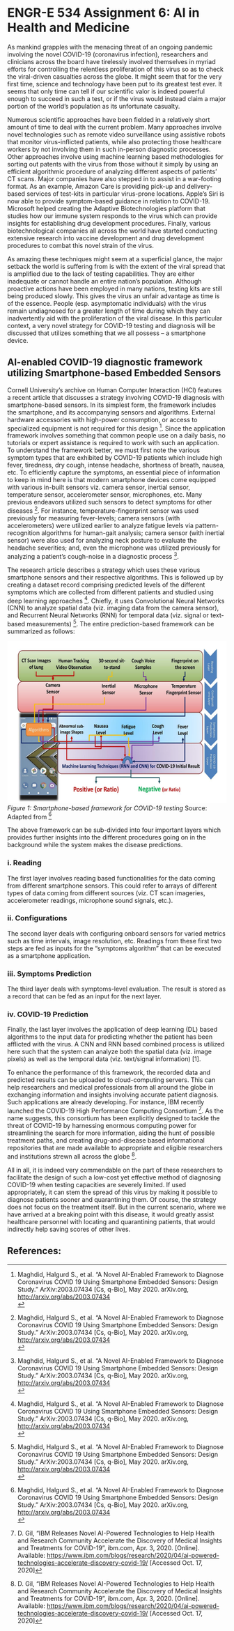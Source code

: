 # ENGR-E 534 Assignment 6: AI in Health and Medicine

As mankind grapples with the menacing threat of an ongoing pandemic involving the novel COVID-19 (coronavirus infection), researchers and clinicians across the board have tirelessly involved themselves in myriad efforts for controlling the relentless proliferation of this virus so as to check the viral-driven casualties across the globe. It might seem that for the very first time, science and technology have been put to its greatest test ever. It seems that only time can tell if our scientific valor is indeed powerful enough to succeed in such a test, or if the virus would instead claim a major portion of the world’s population as its unfortunate casualty.

Numerous scientific approaches have been fielded in a relatively short amount of time to deal with the current problem. Many approaches involve novel technologies such as remote video surveillance using assistive robots that monitor virus-inflicted patients, while also protecting those healthcare workers by not involving them in such in-person diagnostic processes. Other approaches involve using machine learning based methodologies for sorting out patents with the virus from those without it simply by using an efficient algorithmic procedure of analyzing different aspects of patients’ CT scans. Major companies have also stepped in to assist in a war-footing format. As an example, Amazon Care is providing pick-up and delivery-based services of test-kits in particular virus-prone locations. Apple’s Siri is now able to provide symptom-based guidance in relation to COVID-19. Microsoft helped creating the Adaptive Biotechnologies platform that studies how our immune system responds to the virus which can provide insights for establishing drug development procedures. Finally, various biotechnological companies all across the world have started conducting extensive research into vaccine development and drug development procedures to combat this novel strain of the virus.        

As amazing these techniques might seem at a superficial glance, the major setback the world is suffering from is with the extent of the viral spread that is amplified due to the lack of testing capabilities. They are either inadequate or cannot handle an entire nation’s population. Although proactive actions have been employed in many nations, testing kits are still being produced slowly. This gives the virus an unfair advantage as time is of the essence. People (esp. asymptomatic individuals) with the virus remain undiagnosed for a greater length of time during which they can inadvertently aid with the proliferation of the viral disease. In this particular context, a very novel strategy for COVID-19 testing and diagnosis will be discussed that utilizes something that we all possess – a smartphone device.

## AI-enabled COVID-19 diagnostic framework utilizing Smartphone-based Embedded Sensors

Cornell University’s archive on Human Computer Interaction (HCI) features a recent article that discusses a strategy involving COVID-19 diagnosis with smartphone-based sensors. In its simplest form, the framework includes the smartphone, and its accompanying sensors and algorithms. External hardware accessories with high-power consumption, or access to specialized equipment is not required for this design [^1]. Since the application framework involves something that common people use on a daily basis, no tutorials or expert assistance is required to work with such an application. To understand the framework better, we must first note the various symptom types that are exhibited by COVID-19 patients which include high fever, tiredness, dry cough, intense headache, shortness of breath, nausea, etc. To efficiently capture the symptoms, an essential piece of information to keep in mind here is that modern smartphone devices come equipped with various in-built sensors viz. camera sensor, inertial sensor, temperature sensor, accelerometer sensor, microphones, etc. Many previous endeavors utilized such sensors to detect symptoms for other diseases [^1]. For instance, temperature-fingerprint sensor was used previously for measuring fever-levels; camera sensors (with accelerometers) were utilized earlier to analyze fatigue levels via pattern-recognition algorithms for human-gait analysis; camera sensor (with inertial sensor) were also used for analyzing neck posture to evaluate the headache severities; and, even the microphone was utilized previously for analyzing a patient’s cough-noise in a diagnostic process [^1].

The research article describes a strategy which uses these various smartphone sensors and their respective algorithms. This is followed up by creating a dataset record comprising predicted levels of the different symptoms which are collected from different patients and studied using deep learning approaches [^1]. Chiefly, it uses Convolutional Neural Networks (CNN) to analyze spatial data (viz. imaging data from the camera sensor), and Recurrent Neural Networks (RNN) for temporal data (viz. signal or text-based measurements) [^1]. The entire prediction-based framework can be summarized as follows:

![Smartphone-based framework for COVID-19 testing](images/Picture1.png) 
*Figure 1: Smartphone-based framework for COVID-19 testing*
Source: Adapted from [^1]

The above framework can be sub-divided into four important layers which provides further insights into the different procedures going on in the background while the system makes the disease predictions.

### i. Reading 
The first layer involves reading based functionalities for the data coming from different smartphone sensors. This could refer to arrays of different types of data coming from different sources (viz. CT scan imageries, accelerometer readings, microphone sound signals, etc.).
### ii. Configurations 
The second layer deals with configuring onboard sensors for varied metrics such as time intervals, image resolution, etc. Readings from these first two steps are fed as inputs for the “symptoms algorithm” that can be executed as a smartphone application.
### iii. Symptoms Prediction 
The third layer deals with symptoms-level evaluation. The result is stored as a record that can be fed as an input for the next layer.  
### iv. COVID-19 Prediction
Finally, the last layer involves the application of deep learning (DL) based algorithms to the input data for predicting whether the patient has been afflicted with the virus. A CNN and RNN based combined process is utilized here such that the system can analyze both the spatial data (viz. image pixels) as well as the temporal data (viz. text/signal information) [1].

To enhance the performance of this framework, the recorded data and predicted results can be uploaded to cloud-computing servers. This can help researchers and medical professionals from all around the globe in exchanging information and insights involving accurate patient diagnosis. Such applications are already developing. For instance, IBM recently launched the COVID-19 High Performance Computing Consortium [^2]. As the name suggests, this consortium has been explicitly designed to tackle the threat of COVID-19 by harnessing enormous computing power for streamlining the search for more information, aiding the hunt of possible treatment paths, and creating drug-and-disease based informational repositories that are made available to appropriate and eligible researchers and institutions strewn all across the globe [^2].    

All in all, it is indeed very commendable on the part of these researchers to facilitate the design of such a low-cost yet effective method of diagnosing COVID-19 when testing capacities are severely limited. If used appropriately, it can stem the spread of this virus by making it possible to diagnose patients sooner and quarantining them. Of course, the strategy does not focus on the treatment itself. But in the current scenario, where we have arrived at a breaking point with this disease, it would greatly assist healthcare personnel with locating and quarantining patients, that would indirectly help saving scores of other lives. 


## References:

[^1]: Maghdid, Halgurd S., et al. “A Novel AI-Enabled Framework to Diagnose Coronavirus COVID 19 Using Smartphone Embedded Sensors: Design Study.” ArXiv:2003.07434 [Cs, q-Bio], May 2020. arXiv.org, <http://arxiv.org/abs/2003.07434> </br>
[^2]: D. Gil, “IBM Releases Novel AI-Powered Technologies to Help Health and Research Community Accelerate the Discovery of Medical Insights and Treatments for COVID-19”, ibm.com, Apr. 3, 2020. [Online]. Available: <https://www.ibm.com/blogs/research/2020/04/ai-powered-technologies-accelerate-discovery-covid-19/> [Accessed Oct. 17, 2020]

